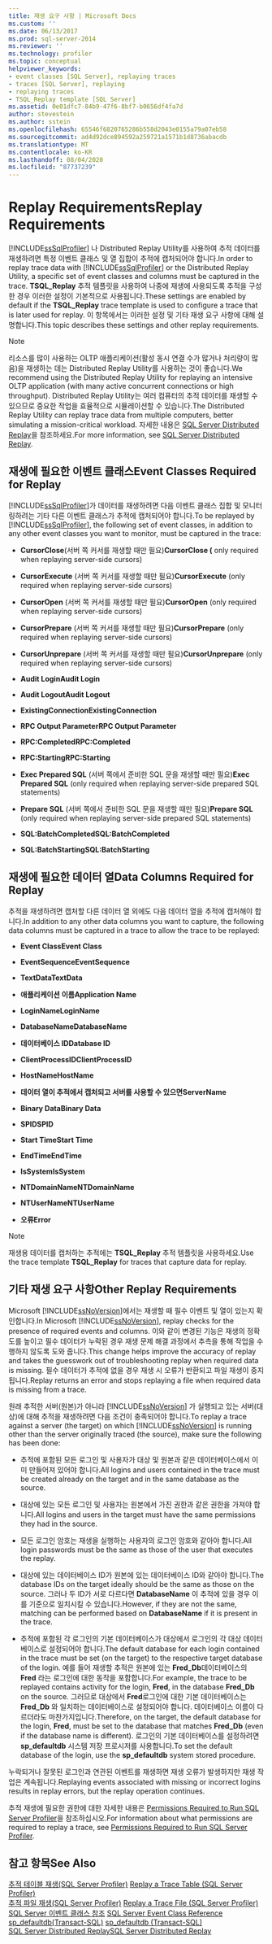 ```yaml
---
title: 재생 요구 사항 | Microsoft Docs
ms.custom: ''
ms.date: 06/13/2017
ms.prod: sql-server-2014
ms.reviewer: ''
ms.technology: profiler
ms.topic: conceptual
helpviewer_keywords:
- event classes [SQL Server], replaying traces
- traces [SQL Server], replaying
- replaying traces
- TSQL_Replay template [SQL Server]
ms.assetid: 0e01dfc7-84b9-47f6-8bf7-b0656df4fa7d
author: stevestein
ms.author: sstein
ms.openlocfilehash: 65546f6820765286b558d2043e0155a79a07eb58
ms.sourcegitcommit: ad4d92dce894592a259721a1571b1d8736abacdb
ms.translationtype: MT
ms.contentlocale: ko-KR
ms.lasthandoff: 08/04/2020
ms.locfileid: "87737239"
---
```

# <a name="replay-requirements"></a><span data-ttu-id="047c2-102">Replay Requirements</span><span class="sxs-lookup"><span data-stu-id="047c2-102">Replay Requirements</span></span>
  <span data-ttu-id="047c2-103">[!INCLUDE[ssSqlProfiler](../../includes/sssqlprofiler-md.md)] 나 Distributed Replay Utility를 사용하여 추적 데이터를 재생하려면 특정 이벤트 클래스 및 열 집합이 추적에 캡처되어야 합니다.</span><span class="sxs-lookup"><span data-stu-id="047c2-103">In order to replay trace data with [!INCLUDE[ssSqlProfiler](../../includes/sssqlprofiler-md.md)] or the Distributed Replay Utility, a specific set of event classes and columns must be captured in the trace.</span></span> <span data-ttu-id="047c2-104">**TSQL_Replay** 추적 템플릿을 사용하여 나중에 재생에 사용되도록 추적을 구성한 경우 이러한 설정이 기본적으로 사용됩니다.</span><span class="sxs-lookup"><span data-stu-id="047c2-104">These settings are enabled by default if the **TSQL_Replay** trace template is used to configure a trace that is later used for replay.</span></span> <span data-ttu-id="047c2-105">이 항목에서는 이러한 설정 및 기타 재생 요구 사항에 대해 설명합니다.</span><span class="sxs-lookup"><span data-stu-id="047c2-105">This topic describes these settings and other replay requirements.</span></span>  
  
> [!NOTE]  
>  <span data-ttu-id="047c2-106">리소스를 많이 사용하는 OLTP 애플리케이션(활성 동시 연결 수가 많거나 처리량이 많음)을 재생하는 데는 Distributed Replay Utility를 사용하는 것이 좋습니다.</span><span class="sxs-lookup"><span data-stu-id="047c2-106">We recommend using the Distributed Replay Utility for replaying an intensive OLTP application (with many active concurrent connections or high throughput).</span></span> <span data-ttu-id="047c2-107">Distributed Replay Utility는 여러 컴퓨터의 추적 데이터를 재생할 수 있으므로 중요한 작업을 효율적으로 시뮬레이션할 수 있습니다.</span><span class="sxs-lookup"><span data-stu-id="047c2-107">The Distributed Replay Utility can replay trace data from multiple computers, better simulating a mission-critical workload.</span></span> <span data-ttu-id="047c2-108">자세한 내용은 [SQL Server Distributed Replay](../distributed-replay/sql-server-distributed-replay.md)을 참조하세요.</span><span class="sxs-lookup"><span data-stu-id="047c2-108">For more information, see [SQL Server Distributed Replay](../distributed-replay/sql-server-distributed-replay.md).</span></span>  
  
## <a name="event-classes-required-for-replay"></a><span data-ttu-id="047c2-109">재생에 필요한 이벤트 클래스</span><span class="sxs-lookup"><span data-stu-id="047c2-109">Event Classes Required for Replay</span></span>  
 <span data-ttu-id="047c2-110">[!INCLUDE[ssSqlProfiler](../../includes/sssqlprofiler-md.md)]가 데이터를 재생하려면 다음 이벤트 클래스 집합 및 모니터링하려는 기타 다른 이벤트 클래스가 추적에 캡처되어야 합니다.</span><span class="sxs-lookup"><span data-stu-id="047c2-110">To be replayed by [!INCLUDE[ssSqlProfiler](../../includes/sssqlprofiler-md.md)], the following set of event classes, in addition to any other event classes you want to monitor, must be captured in the trace:</span></span>  
  
-   <span data-ttu-id="047c2-111">**CursorClose**(서버 쪽 커서를 재생할 때만 필요)</span><span class="sxs-lookup"><span data-stu-id="047c2-111">**CursorClose (** only required when replaying server-side cursors)</span></span>  
  
-   <span data-ttu-id="047c2-112">**CursorExecute** (서버 쪽 커서를 재생할 때만 필요)</span><span class="sxs-lookup"><span data-stu-id="047c2-112">**CursorExecute** (only required when replaying server-side cursors)</span></span>  
  
-   <span data-ttu-id="047c2-113">**CursorOpen** (서버 쪽 커서를 재생할 때만 필요)</span><span class="sxs-lookup"><span data-stu-id="047c2-113">**CursorOpen** (only required when replaying server-side cursors)</span></span>  
  
-   <span data-ttu-id="047c2-114">**CursorPrepare** (서버 쪽 커서를 재생할 때만 필요)</span><span class="sxs-lookup"><span data-stu-id="047c2-114">**CursorPrepare** (only required when replaying server-side cursors)</span></span>  
  
-   <span data-ttu-id="047c2-115">**CursorUnprepare** (서버 쪽 커서를 재생할 때만 필요)</span><span class="sxs-lookup"><span data-stu-id="047c2-115">**CursorUnprepare** (only required when replaying server-side cursors)</span></span>  
  
-   <span data-ttu-id="047c2-116">**Audit Login**</span><span class="sxs-lookup"><span data-stu-id="047c2-116">**Audit Login**</span></span>  
  
-   <span data-ttu-id="047c2-117">**Audit Logout**</span><span class="sxs-lookup"><span data-stu-id="047c2-117">**Audit Logout**</span></span>  
  
-   <span data-ttu-id="047c2-118">**ExistingConnection**</span><span class="sxs-lookup"><span data-stu-id="047c2-118">**ExistingConnection**</span></span>  
  
-   <span data-ttu-id="047c2-119">**RPC Output Parameter**</span><span class="sxs-lookup"><span data-stu-id="047c2-119">**RPC Output Parameter**</span></span>  
  
-   <span data-ttu-id="047c2-120">**RPC:Completed**</span><span class="sxs-lookup"><span data-stu-id="047c2-120">**RPC:Completed**</span></span>  
  
-   <span data-ttu-id="047c2-121">**RPC:Starting**</span><span class="sxs-lookup"><span data-stu-id="047c2-121">**RPC:Starting**</span></span>  
  
-   <span data-ttu-id="047c2-122">**Exec Prepared SQL** (서버 쪽에서 준비한 SQL 문을 재생할 때만 필요)</span><span class="sxs-lookup"><span data-stu-id="047c2-122">**Exec Prepared SQL** (only required when replaying server-side prepared SQL statements)</span></span>  
  
-   <span data-ttu-id="047c2-123">**Prepare SQL** (서버 쪽에서 준비한 SQL 문을 재생할 때만 필요)</span><span class="sxs-lookup"><span data-stu-id="047c2-123">**Prepare SQL** (only required when replaying server-side prepared SQL statements)</span></span>  
  
-   <span data-ttu-id="047c2-124">**SQL:BatchCompleted**</span><span class="sxs-lookup"><span data-stu-id="047c2-124">**SQL:BatchCompleted**</span></span>  
  
-   <span data-ttu-id="047c2-125">**SQL:BatchStarting**</span><span class="sxs-lookup"><span data-stu-id="047c2-125">**SQL:BatchStarting**</span></span>  
  
## <a name="data-columns-required-for-replay"></a><span data-ttu-id="047c2-126">재생에 필요한 데이터 열</span><span class="sxs-lookup"><span data-stu-id="047c2-126">Data Columns Required for Replay</span></span>  
 <span data-ttu-id="047c2-127">추적을 재생하려면 캡처할 다른 데이터 열 외에도 다음 데이터 열을 추적에 캡처해야 합니다.</span><span class="sxs-lookup"><span data-stu-id="047c2-127">In addition to any other data columns you want to capture, the following data columns must be captured in a trace to allow the trace to be replayed:</span></span>  
  
-   <span data-ttu-id="047c2-128">**Event Class**</span><span class="sxs-lookup"><span data-stu-id="047c2-128">**Event Class**</span></span>  
  
-   <span data-ttu-id="047c2-129">**EventSequence**</span><span class="sxs-lookup"><span data-stu-id="047c2-129">**EventSequence**</span></span>  
  
-   <span data-ttu-id="047c2-130">**TextData**</span><span class="sxs-lookup"><span data-stu-id="047c2-130">**TextData**</span></span>  
  
-   <span data-ttu-id="047c2-131">**애플리케이션 이름**</span><span class="sxs-lookup"><span data-stu-id="047c2-131">**Application Name**</span></span>  
  
-   <span data-ttu-id="047c2-132">**LoginName**</span><span class="sxs-lookup"><span data-stu-id="047c2-132">**LoginName**</span></span>  
  
-   <span data-ttu-id="047c2-133">**DatabaseName**</span><span class="sxs-lookup"><span data-stu-id="047c2-133">**DatabaseName**</span></span>  
  
-   <span data-ttu-id="047c2-134">**데이터베이스 ID**</span><span class="sxs-lookup"><span data-stu-id="047c2-134">**Database ID**</span></span>  
  
-   <span data-ttu-id="047c2-135">**ClientProcessID**</span><span class="sxs-lookup"><span data-stu-id="047c2-135">**ClientProcessID**</span></span>  
  
-   <span data-ttu-id="047c2-136">**HostName**</span><span class="sxs-lookup"><span data-stu-id="047c2-136">**HostName**</span></span>  
  
-   <span data-ttu-id="047c2-137">**데이터 열이 추적에서 캡처되고 서버를 사용할 수 있으면**</span><span class="sxs-lookup"><span data-stu-id="047c2-137">**ServerName**</span></span>  
  
-   <span data-ttu-id="047c2-138">**Binary Data**</span><span class="sxs-lookup"><span data-stu-id="047c2-138">**Binary Data**</span></span>  
  
-   <span data-ttu-id="047c2-139">**SPID**</span><span class="sxs-lookup"><span data-stu-id="047c2-139">**SPID**</span></span>  
  
-   <span data-ttu-id="047c2-140">**Start Time**</span><span class="sxs-lookup"><span data-stu-id="047c2-140">**Start Time**</span></span>  
  
-   <span data-ttu-id="047c2-141">**EndTime**</span><span class="sxs-lookup"><span data-stu-id="047c2-141">**EndTime**</span></span>  
  
-   <span data-ttu-id="047c2-142">**IsSystem**</span><span class="sxs-lookup"><span data-stu-id="047c2-142">**IsSystem**</span></span>  
  
-   <span data-ttu-id="047c2-143">**NTDomainName**</span><span class="sxs-lookup"><span data-stu-id="047c2-143">**NTDomainName**</span></span>  
  
-   <span data-ttu-id="047c2-144">**NTUserName**</span><span class="sxs-lookup"><span data-stu-id="047c2-144">**NTUserName**</span></span>  
  
-   <span data-ttu-id="047c2-145">**오류**</span><span class="sxs-lookup"><span data-stu-id="047c2-145">**Error**</span></span>  
  
> [!NOTE]  
>  <span data-ttu-id="047c2-146">재생용 데이터를 캡처하는 추적에는 **TSQL_Replay** 추적 템플릿을 사용하세요.</span><span class="sxs-lookup"><span data-stu-id="047c2-146">Use the trace template **TSQL_Replay** for traces that capture data for replay.</span></span>  
  
## <a name="other-replay-requirements"></a><span data-ttu-id="047c2-147">기타 재생 요구 사항</span><span class="sxs-lookup"><span data-stu-id="047c2-147">Other Replay Requirements</span></span>  
 <span data-ttu-id="047c2-148">Microsoft [!INCLUDE[ssNoVersion](../../includes/ssnoversion-md.md)]에서는 재생할 때 필수 이벤트 및 열이 있는지 확인합니다.</span><span class="sxs-lookup"><span data-stu-id="047c2-148">In Microsoft [!INCLUDE[ssNoVersion](../../includes/ssnoversion-md.md)], replay checks for the presence of required events and columns.</span></span> <span data-ttu-id="047c2-149">이와 같이 변경된 기능은 재생의 정확도를 높이고 필수 데이터가 누락된 경우 재생 문제 해결 과정에서 추측을 통해 작업을 수행하지 않도록 도와 줍니다.</span><span class="sxs-lookup"><span data-stu-id="047c2-149">This change helps improve the accuracy of replay and takes the guesswork out of troubleshooting replay when required data is missing.</span></span> <span data-ttu-id="047c2-150">필수 데이터가 추적에 없을 경우 재생 시 오류가 반환되고 파일 재생이 중지됩니다.</span><span class="sxs-lookup"><span data-stu-id="047c2-150">Replay returns an error and stops replaying a file when required data is missing from a trace.</span></span>  
  
 <span data-ttu-id="047c2-151">원래 추적한 서버(원본)가 아니라 [!INCLUDE[ssNoVersion](../../includes/ssnoversion-md.md)] 가 실행되고 있는 서버(대상)에 대해 추적을 재생하려면 다음 조건이 충족되어야 합니다.</span><span class="sxs-lookup"><span data-stu-id="047c2-151">To replay a trace against a server (the target) on which [!INCLUDE[ssNoVersion](../../includes/ssnoversion-md.md)] is running other than the server originally traced (the source), make sure the following has been done:</span></span>  
  
-   <span data-ttu-id="047c2-152">추적에 포함된 모든 로그인 및 사용자가 대상 및 원본과 같은 데이터베이스에서 이미 만들어져 있어야 합니다.</span><span class="sxs-lookup"><span data-stu-id="047c2-152">All logins and users contained in the trace must be created already on the target and in the same database as the source.</span></span>  
  
-   <span data-ttu-id="047c2-153">대상에 있는 모든 로그인 및 사용자는 원본에서 가진 권한과 같은 권한을 가져야 합니다.</span><span class="sxs-lookup"><span data-stu-id="047c2-153">All logins and users in the target must have the same permissions they had in the source.</span></span>  
  
-   <span data-ttu-id="047c2-154">모든 로그인 암호는 재생을 실행하는 사용자의 로그인 암호와 같아야 합니다.</span><span class="sxs-lookup"><span data-stu-id="047c2-154">All login passwords must be the same as those of the user that executes the replay.</span></span>  
  
-   <span data-ttu-id="047c2-155">대상에 있는 데이터베이스 ID가 원본에 있는 데이터베이스 ID와 같아야 합니다.</span><span class="sxs-lookup"><span data-stu-id="047c2-155">The database IDs on the target ideally should be the same as those on the source.</span></span> <span data-ttu-id="047c2-156">그러나 두 ID가 서로 다르다면 **DatabaseName** 이 추적에 있을 경우 이를 기준으로 일치시킬 수 있습니다.</span><span class="sxs-lookup"><span data-stu-id="047c2-156">However, if they are not the same, matching can be performed based on **DatabaseName** if it is present in the trace.</span></span>  
  
-   <span data-ttu-id="047c2-157">추적에 포함된 각 로그인의 기본 데이터베이스가 대상에서 로그인의 각 대상 데이터베이스로 설정되어야 합니다.</span><span class="sxs-lookup"><span data-stu-id="047c2-157">The default database for each login contained in the trace must be set (on the target) to the respective target database of the login.</span></span> <span data-ttu-id="047c2-158">예를 들어 재생할 추적은 원본에 있는 **Fred_Db**데이터베이스의 **Fred** 라는 로그인에 대한 동작을 포함합니다.</span><span class="sxs-lookup"><span data-stu-id="047c2-158">For example, the trace to be replayed contains activity for the login, **Fred**, in the database **Fred_Db** on the source.</span></span> <span data-ttu-id="047c2-159">그러므로 대상에서 **Fred**로그인에 대한 기본 데이터베이스는 **Fred_Db** 와 일치하는 데이터베이스로 설정되어야 합니다. 데이터베이스 이름이 다르더라도 마찬가지입니다.</span><span class="sxs-lookup"><span data-stu-id="047c2-159">Therefore, on the target, the default database for the login, **Fred**, must be set to the database that matches **Fred_Db** (even if the database name is different).</span></span> <span data-ttu-id="047c2-160">로그인의 기본 데이터베이스를 설정하려면 **sp_defaultdb** 시스템 저장 프로시저를 사용합니다.</span><span class="sxs-lookup"><span data-stu-id="047c2-160">To set the default database of the login, use the **sp_defaultdb** system stored procedure.</span></span>  
  
 <span data-ttu-id="047c2-161">누락되거나 잘못된 로그인과 연관된 이벤트를 재생하면 재생 오류가 발생하지만 재생 작업은 계속됩니다.</span><span class="sxs-lookup"><span data-stu-id="047c2-161">Replaying events associated with missing or incorrect logins results in replay errors, but the replay operation continues.</span></span>  
  
 <span data-ttu-id="047c2-162">추적 재생에 필요한 권한에 대한 자세한 내용은 [Permissions Required to Run SQL Server Profiler](sql-server-profiler.md)을 참조하십시오.</span><span class="sxs-lookup"><span data-stu-id="047c2-162">For information about what permissions are required to replay a trace, see [Permissions Required to Run SQL Server Profiler](sql-server-profiler.md).</span></span>  
  
## <a name="see-also"></a><span data-ttu-id="047c2-163">참고 항목</span><span class="sxs-lookup"><span data-stu-id="047c2-163">See Also</span></span>  
 <span data-ttu-id="047c2-164">[추적 테이블 재생&#40;SQL Server Profiler&#41;](replay-a-trace-table-sql-server-profiler.md) </span><span class="sxs-lookup"><span data-stu-id="047c2-164">[Replay a Trace Table &#40;SQL Server Profiler&#41;](replay-a-trace-table-sql-server-profiler.md) </span></span>  
 <span data-ttu-id="047c2-165">[추적 파일 재생&#40;SQL Server Profiler&#41;](replay-a-trace-file-sql-server-profiler.md) </span><span class="sxs-lookup"><span data-stu-id="047c2-165">[Replay a Trace File &#40;SQL Server Profiler&#41;](replay-a-trace-file-sql-server-profiler.md) </span></span>  
 <span data-ttu-id="047c2-166">[SQL Server 이벤트 클래스 참조](../../relational-databases/event-classes/sql-server-event-class-reference.md) </span><span class="sxs-lookup"><span data-stu-id="047c2-166">[SQL Server Event Class Reference](../../relational-databases/event-classes/sql-server-event-class-reference.md) </span></span>  
 <span data-ttu-id="047c2-167">[sp_defaultdb&#40;Transact-SQL&#41;](/sql/relational-databases/system-stored-procedures/sp-defaultdb-transact-sql) </span><span class="sxs-lookup"><span data-stu-id="047c2-167">[sp_defaultdb &#40;Transact-SQL&#41;](/sql/relational-databases/system-stored-procedures/sp-defaultdb-transact-sql) </span></span>  
 [<span data-ttu-id="047c2-168">SQL Server Distributed Replay</span><span class="sxs-lookup"><span data-stu-id="047c2-168">SQL Server Distributed Replay</span></span>](../distributed-replay/sql-server-distributed-replay.md)  
  
  
